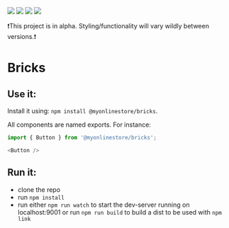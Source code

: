[![](https://travis-ci.org/MyOnlineStore/bricks.svg?branch=master)](https://travis-ci.org/MyOnlineStore/bricks) [![](https://api.codeclimate.com/v1/badges/af815fd9f588fcf86d8f/maintainability)](https://codeclimate.com/github/MyOnlineStore/bricks/maintainability) [![](https://img.shields.io/badge/style-%F0%9F%92%85%20styled--components-orange.svg?colorB=daa357&colorA=db748e)](https://github.com/styled-components/styled-components) [![](https://badges.frapsoft.com/os/gpl/gpl.png?v=103)](https://opensource.org/licenses/GPL-3.0/)

❗️This project is in alpha. Styling/functionality will vary wildly between versions.❗️

# Bricks

## Use it:
Install it using: `npm install @myonlinestore/bricks`.

All components are named exports. For instance:
```typescript
import { Button } from '@myonlinestore/bricks';

<Button />
```

## Run it:

- clone the repo
- run `npm install`
- run either `npm run watch` to start the dev-server running on localhost:9001 or run `npm run build` to build a dist to be used with `npm link`

